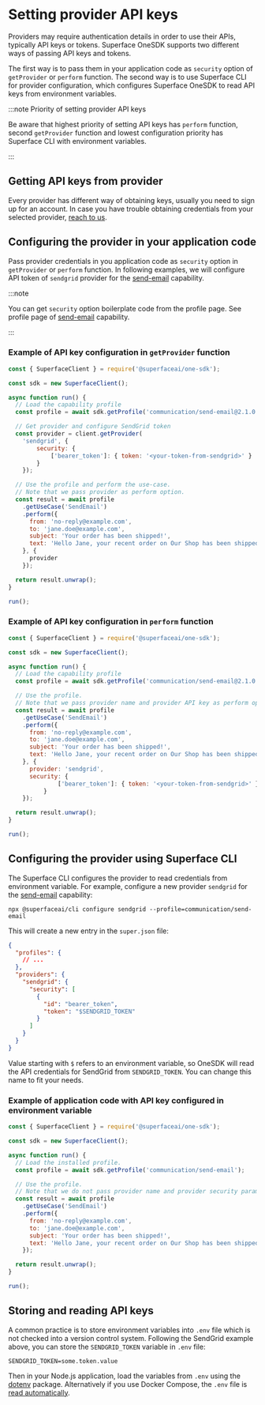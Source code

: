 # Setting provider API keys

Providers may require authentication details in order to use their APIs, typically API keys or tokens. Superface OneSDK supports two different ways of passing API keys and tokens.

The first way is to pass them in your application code as `security` option of `getProvider` or `perform` function. The second way is to use Superface CLI for provider configuration, which configures Superface OneSDK to read API keys from environment variables.

:::note Priority of setting provider API keys

Be aware that highest priority of setting API keys has `perform` function, second `getProvider` function and lowest configuration priority has Superface CLI with environment variables. 

:::

## Getting API keys from provider

Every provider has different way of obtaining keys, usually you need to sign up for an account. In case you have trouble obtaining credentials from your selected provider, [reach to us](../support.mdx).

## Configuring the provider in your application code

Pass provider credentials in you application code as `security` option in `getProvider` or `perform` function. In following examples, we will configure API token of `sendgrid` provider for the [send-email](https://superface.ai/communication/send-email) capability.

:::note

You can get `security` option boilerplate code from the profile page. See profile page of [send-email](https://superface.ai/communication/send-email) capability.

:::

### Example of API key configuration in `getProvider` function

```javascript
const { SuperfaceClient } = require('@superfaceai/one-sdk');

const sdk = new SuperfaceClient();

async function run() {
  // Load the capability profile
  const profile = await sdk.getProfile('communication/send-email@2.1.0');

  // Get provider and configure SendGrid token
  const provider = client.getProvider(
	'sendgrid', {
		security: {
			['bearer_token']: { token: '<your-token-from-sendgrid>' }
		}
	});

  // Use the profile and perform the use-case.
  // Note that we pass provider as perform option.
  const result = await profile
    .getUseCase('SendEmail')
    .perform({
      from: 'no-reply@example.com',
      to: 'jane.doe@example.com',
      subject: 'Your order has been shipped!',
      text: 'Hello Jane, your recent order on Our Shop has been shipped.',
    }, {
      provider
    });

  return result.unwrap();
}

run();
```

### Example of API key configuration in `perform` function

```javascript
const { SuperfaceClient } = require('@superfaceai/one-sdk');

const sdk = new SuperfaceClient();

async function run() {
  // Load the capability profile
  const profile = await sdk.getProfile('communication/send-email@2.1.0');

  // Use the profile.
  // Note that we pass provider name and provider API key as perform options.
  const result = await profile
    .getUseCase('SendEmail')
    .perform({
      from: 'no-reply@example.com',
      to: 'jane.doe@example.com',
      subject: 'Your order has been shipped!',
      text: 'Hello Jane, your recent order on Our Shop has been shipped.',
    }, {
      provider: 'sendgrid',
      security: {
			  ['bearer_token']: { token: '<your-token-from-sendgrid>' }
		  }
    });

  return result.unwrap();
}

run();
```

## Configuring the provider using Superface CLI

The Superface CLI configures the provider to read credentials from environment variable. For example, configure a new provider `sendgrid` for the [send-email](https://superface.ai/communication/send-email) capability:

```shell
npx @superfaceai/cli configure sendgrid --profile=communication/send-email
```

This will create a new entry in the `super.json` file:

```json title="superface/super.json" {9-10}
{
  "profiles": {
    // ...
  },
  "providers": {
    "sendgrid": {
      "security": [
        {
          "id": "bearer_token",
          "token": "$SENDGRID_TOKEN"
        }
      ]
    }
  }
}
```

Value starting with `$` refers to an environment variable, so OneSDK will read the API credentials for SendGrid from `SENDGRID_TOKEN`. You can change this name to fit your needs.

### Example of application code with API key configured in environment variable

```javascript
const { SuperfaceClient } = require('@superfaceai/one-sdk');

const sdk = new SuperfaceClient();

async function run() {
  // Load the installed profile.
  const profile = await sdk.getProfile('communication/send-email');

  // Use the profile.
  // Note that we do not pass provider name and provider security params.
  const result = await profile
    .getUseCase('SendEmail')
    .perform({
      from: 'no-reply@example.com',
      to: 'jane.doe@example.com',
      subject: 'Your order has been shipped!',
      text: 'Hello Jane, your recent order on Our Shop has been shipped.',
    });

  return result.unwrap();
}

run();
```

## Storing and reading API keys

A common practice is to store environment variables into `.env` file which is not checked into a version control system. Following the SendGrid example above, you can store the `SENDGRID_TOKEN` variable in `.env` file:

```title=".env"
SENDGRID_TOKEN=some.token.value
```

Then in your Node.js application, load the variables from `.env` using the [dotenv](https://www.npmjs.com/package/dotenv) package. Alternatively if you use Docker Compose, the `.env` file is [read automatically](https://docs.docker.com/compose/environment-variables/).
